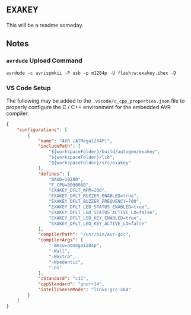 # `EXAKEY`

This will be a readme someday.

## Notes

### `avrdude` Upload Command

```
avrdude -c avrispmkii -P usb -p m1284p -U flash:w:exakey.ihex -D
```

### VS Code Setup

The following may be added to the `.vscode/c_cpp_properties.json` file to properly configure the C / C++ environment for
the embedded AVR compiler:

```json
{
    "configurations": [
        {
            "name": "AVR (ATMega1284P)",
            "includePath": [
                "${workspaceFolder}/build/autogen/exakey",
                "${workspaceFolder}/lib",
                "${workspaceFolder}/src/exakey"
            ],
            "defines": [
                "BAUD=19200",
                "F_CPU=8000000",
                "EXAKEY_DFLT_WPM=200",
                "EXAKEY_DFLT_BUZZER_ENABLED=true",
                "EXAKEY_DFLT_BUZZER_FREQUENCY=700",
                "EXAKEY_DFLT_LED_STATUS_ENABLED=true",
                "EXAKEY_DFLT_LED_STATUS_ACTIVE_LO=false",
                "EXAKEY_DFLT_LED_KEY_ENABLED=true",
                "EXAKEY_DFLT_LED_KEY_ACTIVE_LO=false"
            ],
            "compilerPath": "/usr/bin/avr-gcc",
            "compilerArgs": [
                "-mmcu=atmega1284p",
                "-Wall",
                "-Wextra",
                "-Wpedantic",
                "-Os"
            ],
            "cStandard": "c11",
            "cppStandard": "gnu++14",
            "intelliSenseMode": "linux-gcc-x64"
        }
    ]
}
```
